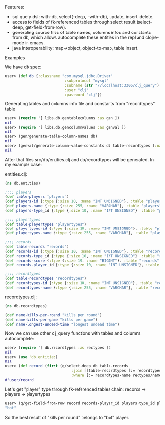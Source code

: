 Features:

* sql query dsl: with-db, select(-deep, -with-db), update, insert, delete.
* access to fields of fk-referenced tables through select result (select-deep, get-field-from-row).
* generating source files of table names, columns infos and constants from db, which allows autocomplete these entities in the repl and clojre-mode in emacs.
* java interoperability: map->object, object-to-map, table insert.

Examples

We have db spec:

```clj
user> (def db {:classname "com.mysql.jdbc.Driver"
                           :subprotocol "mysql"
                           :subname (str "//localhost:3306/clj_query")
                           :user "clj"
                           :password "clj"})
```

Generating tables and columns info file and constants from "recordtypes" table

```clj
user> (require '[ libs.db.gentablecolumns :as gen ])
nil
user> (require '[ libs.db.gencolumnvalues :as genval ])
nil
user> (gen/generate-table-column-names db)
nil
user> (genval/generate-column-value-constants db table-recordtypes (:name recordtypes-name))
nil
```

After that files src/db/entities.clj and db/recordtypes will be generated. In my example case:

entities.clj:

```clj
(ns db.entities)

;;;; players
(def table-players "players")
(def players-id {:type {:size 10, :name "INT UNSIGNED"}, :table "players", :name "id"})
(def players-name {:type {:size 255, :name "VARCHAR"}, :table "players", :name "name"})
(def players-type_id {:type {:size 10, :name "INT UNSIGNED"}, :table "players", :name "type_id"})

;;;; playertypes
(def table-playertypes "playertypes")
(def playertypes-id {:type {:size 10, :name "INT UNSIGNED"}, :table "playertypes", :name "id"})
(def playertypes-name {:type {:size 255, :name "VARCHAR"}, :table "playertypes", :name "name"})

;;;; records
(def table-records "records")
(def records-id {:type {:size 10, :name "INT UNSIGNED"}, :table "records", :name "id"})
(def records-type_id {:type {:size 10, :name "INT UNSIGNED"}, :table "records", :name "type_id"})
(def records-score {:type {:size 19, :name "BIGINT"}, :table "records", :name "score"})
(def records-player_id {:type {:size 10, :name "INT UNSIGNED"}, :table "records", :name "player_id"})

;;;; recordtypes
(def table-recordtypes "recordtypes")
(def recordtypes-id {:type {:size 10, :name "INT UNSIGNED"}, :table "recordtypes", :name "id"})
(def recordtypes-name {:type {:size 255, :name "VARCHAR"}, :table "recordtypes", :name "name"})
```

recordtypes.clj:

```clj
(ns db.recordtypes)

(def name-kills-per-round "kills per round")
(def name-kills-per-game "kills per game")
(def name-longest-undead-time "longest undead time")
```


Now we can use other clj_query functions with tables and columns autocomplete:

```clj
user> (require '[ db.recordtypes :as rectypes ])
nil
user> (use 'db.entities)
nil
user> (def record (first (q/select-deep db table-records 
                              :join [[table-recordtypes [:= recordtypes-id records-type_id]]] 
                              :where [:= recordtypes-name rectypes/name-kills-per-round])))
#'user/record
```

Let's get "player" type through fk-referenced tables chain: records -> players -> playertypes

```clj
user> (q/get-field-from-row record records-player_id players-type_id playertypes-name)
"bot"
```

So the best result of "kills per round" belongs to "bot" player.
